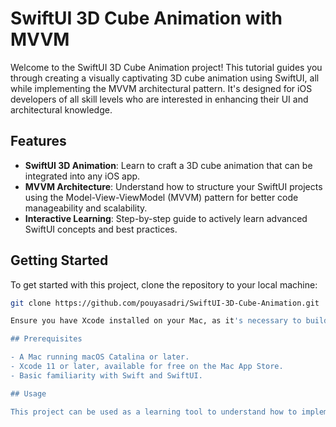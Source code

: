 # SwiftUI 3D Cube Animation with MVVM

Welcome to the SwiftUI 3D Cube Animation project! This tutorial guides you through creating a visually captivating 3D cube animation using SwiftUI, all while implementing the MVVM architectural pattern. It's designed for iOS developers of all skill levels who are interested in enhancing their UI and architectural knowledge.

## Features

- **SwiftUI 3D Animation**: Learn to craft a 3D cube animation that can be integrated into any iOS app.
- **MVVM Architecture**: Understand how to structure your SwiftUI projects using the Model-View-ViewModel (MVVM) pattern for better code manageability and scalability.
- **Interactive Learning**: Step-by-step guide to actively learn advanced SwiftUI concepts and best practices.

## Getting Started

To get started with this project, clone the repository to your local machine:

```bash
git clone https://github.com/pouyasadri/SwiftUI-3D-Cube-Animation.git

Ensure you have Xcode installed on your Mac, as it's necessary to build and run SwiftUI projects.

## Prerequisites

- A Mac running macOS Catalina or later.
- Xcode 11 or later, available for free on the Mac App Store.
- Basic familiarity with Swift and SwiftUI.

## Usage

This project can be used as a learning tool to understand how to implement 3D animations in SwiftUI and how to apply the MVVM architecture in a real-world iOS app project. Feel free to explore and modify the code to create your own animations.
